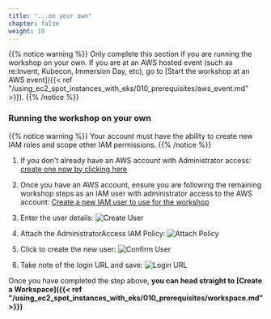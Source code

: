 ```yaml
---
title: "...on your own"
chapter: false
weight: 10
---
```


{{% notice warning %}}
Only complete this section if you are running the workshop on your own. If you are at an AWS hosted event (such as re:Invent, Kubecon, Immersion Day, etc), go to [Start the workshop at an AWS event]({{< ref "/using_ec2_spot_instances_with_eks/010_prerequisites/aws_event.md" >}}).
{{% /notice %}}

### Running the workshop on your own

{{% notice warning %}}
Your account must have the ability to create new IAM roles and scope other IAM permissions.
{{% /notice %}}

1. If you don't already have an AWS account with Administrator access: [create
one now by clicking here](https://aws.amazon.com/getting-started/)

1. Once you have an AWS account, ensure you are following the remaining workshop steps
as an IAM user with administrator access to the AWS account:
[Create a new IAM user to use for the workshop](https://console.aws.amazon.com/iam/home?#/users$new)

1. Enter the user details:
![Create User](/images/using_ec2_spot_instances_with_eks/010_prerequisites/iam-1-create-user.png)

1. Attach the AdministratorAccess IAM Policy:
![Attach Policy](/images/using_ec2_spot_instances_with_eks/010_prerequisites/iam-2-attach-policy.png)

1. Click to create the new user:
![Confirm User](/images/using_ec2_spot_instances_with_eks/010_prerequisites/iam-3-create-user.png)

1. Take note of the login URL and save:
![Login URL](/images/using_ec2_spot_instances_with_eks/010_prerequisites/iam-4-save-url.png)


Once you have completed the step above, **you can head straight to [Create a Workspace]({{<  ref "/using_ec2_spot_instances_with_eks/010_prerequisites/workspace.md"  >}})**
